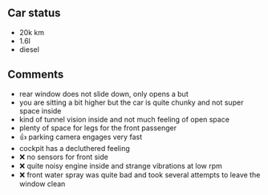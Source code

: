 ## Car status
* 20k km
* 1.6l
* diesel

## Comments
* rear window does not slide down, only opens a but
* you are sitting a bit higher but the car is quite chunky and not super space inside
* kind of tunnel vision inside and not much feeling of open space
* plenty of space for legs for the front passenger
* :thumbsup: parking camera engages very fast
* cockpit has a decluthered feeling
* :x: no sensors for front side
* :x: quite noisy engine inside and strange vibrations at low rpm
* :x: front water spray was quite bad and took several attempts to leave the window clean
